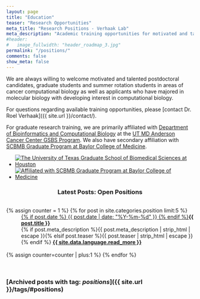 ```yaml
---
layout: page
title: "Education"
teaser: "Research Opportunities"
meta_title: "Research Positions - Verhaak Lab"
meta_description: "Academic training opportunities for motivated and talented postdoctoral candidates, graduate students and summer rotation students in areas of cancer computational biology in Verhaak Lab at the UT MD Anderson Cancer Center, Houston, TX"
#header:
#   image_fullwidth: "header_roadmap_3.jpg"
permalink: "/positions/"
comments: false
show_meta: false
---
```


We are always willing to welcome motivated and talented postdoctoral candidates, graduate students and summer rotation students in areas of cancer computational biology as well as applicants who have majored in molecular biology with developing interest in computational biology. 

For questions regarding available training opportunities, please [contact Dr. Roel Verhaak]({{ site.url }}/contact/).

For graduate research training, we are primarily affiliated with [Department of Bioinformatics and Computational Biology](http://bioinformatics.mdanderson.org) at the [UT MD Anderson Cancer Center GSBS Program](http://gsbs.uth.edu). We also have secondary affiliation with [SCBMB Graduate Program at Baylor College of Medicine](http://bcm.edu/scbmb).

<ul class="small-block-grid-2">
<li><a href="http://gsbs.uth.edu"><img alt="The University of Texas Graduate School of Biomedical Sciences at Houston" title="The University of Texas Graduate School of Biomedical Sciences at Houston" src="{{ site.url }}/images/logos/utgsbs_logo.png"></a></li>
<li><a href="http://bcm.edu/scbmb"><img alt="Affiliated with SCBMB Graduate Program at Baylor College of Medicine" title="Affiliated with SCBMB Graduate Program at Baylor College of Medicine" src="{{ site.url }}/images/logos/scbmb_bcm_logo.png"></a></li>
</ul>

### <center><i class="fa fa-info-circle fa-1.9x"></i> Latest Posts: Open Positions

<div id="blog-index" class="row">
  <div class="small-12 columns t30">
    <dl class="accordion" data-accordion>
      {% assign counter = 1 %}
      {% for post in site.categories.position limit:5 %}
      <dd class="accordion-navigation">
      <a href="#panel{{ counter }}"><span class="iconfont"></span> {% if post.date %}<time class="icon-calendar pr20" datetime="{{ post.date | date: "%Y-%m-%d" }}" itemprop="datePublished"> {{ post.date | date: "%Y-%m-%d" }}</time> {% endif %}<strong>{{ post.title }}</strong></a>
        <div id="panel{{ counter }}" class="content">
          {% if post.meta_description %}{{ post.meta_description | strip_html | escape }}{% elsif post.teaser %}{{ post.teaser | strip_html | escape }}{% endif %}
          <a href="{{ site.url }}{{ post.url }}" title="Read {{ post.title escape_once }}"><strong>{{ site.data.language.read_more }}</strong></a><br><br>
        </div>
      </dd>
      {% assign counter=counter | plus:1 %}
      {% endfor %}
    </dl>
  </div><!-- /.small-12.columns -->
</div><!-- /.row -->
<br>

### [Archived posts with tag: *positions*]({{ site.url }}/tags/#positions) 

